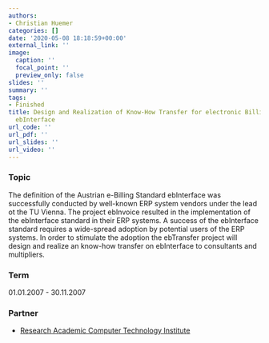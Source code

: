 ```yaml
---
authors:
- Christian Huemer
categories: []
date: '2020-05-08 18:18:59+00:00'
external_link: ''
image:
  caption: ''
  focal_point: ''
  preview_only: false
slides: ''
summary: ''
tags:
- Finished
title: Design and Realization of Know-How Transfer for electronic Billing based on
  ebInterface
url_code: ''
url_pdf: ''
url_slides: ''
url_video: ''
---
```


### Topic

The definition of the Austrian e-Billing Standard ebInterface was successfully conducted by well-known ERP system vendors under the lead ot the TU Vienna. The project ebInvoice resulted in the implementation of the ebInterface standard in their ERP systems. A success of the ebInterface standard requires a wide-spread adoption by potential users of the ERP systems. In order to stimulate the adoption the ebTransfer project will design and realize an know-how transfer on ebInterface to consultants and multipliers.

### Term

01.01.2007 - 30.11.2007

### Partner

*   [Research Academic Computer Technology Institute](http://www.cti.gr/)